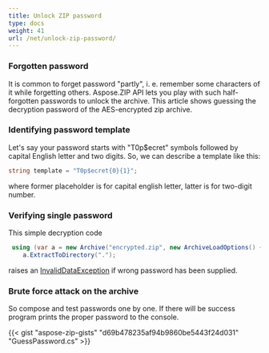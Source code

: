 ```yaml
---
title: Unlock ZIP password
type: docs
weight: 41
url: /net/unlock-zip-password/
---
```


### **Forgotten password**

It is common to forget password "partly", i. e. remember some characters of it while forgetting others.
Aspose.ZIP API lets you play with such half-forgotten passwords to unlock the archive. This article shows guessing the decryption password of the AES-encrypted zip archive.

### **Identifying password template**

Let's say your password starts with "T0p$ecret" symbols followed by capital English letter and two digits. So, we can describe a template like this: 
```c#
string template = "T0p$ecret{0}{1}";
```
where former placeholder is for capital english letter, latter is for two-digit number.

### **Verifying single password** 
This simple decryption code 
```c#
 using (var a = new Archive("encrypted.zip", new ArchiveLoadOptions() {DecryptionPassword = password}))
    a.ExtractToDirectory(".");
```
raises an [InvalidDataException](https://docs.microsoft.com/en-us/dotnet/api/system.io.invaliddataexception) if wrong password has been supplied.

### **Brute force attack on the archive**

So compose and test passwords one by one. If there will be success program prints the proper password to the console.

{{< gist "aspose-zip-gists" "d69b478235af94b9860be5443f24d031" "GuessPassword.cs" >}}